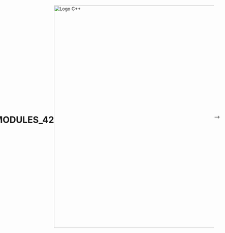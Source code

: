 # CPP_MODULES_42
<!DOCTYPE html>
<html lang="fr">
<head>
    <meta charset="UTF-8">
    <title>Image C++ Centrée</title>
    <style>
        body {
            display: flex;
            justify-content: center;
            align-items: center;
            height: 100vh;
            margin: 0;
        }
        img {
            max-width: 100%;
            height: auto;
        }
    </style>
</head>
<body>
      <img src="https://upload.wikimedia.org/wikipedia/commons/thumb/1/18/ISO_C%2B%2B_Logo.svg/1200px-ISO_C%2B%2B_Logo.svg.png" width="700" height="800" alt="Logo C++"> -->
<!-- </body> -->
</html>
